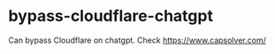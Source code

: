 # bypass-cloudflare-chatgpt
Can bypass Cloudflare on chatgpt. Check https://www.capsolver.com/ 
                                